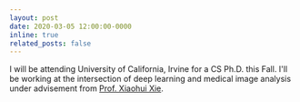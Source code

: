 ```yaml
---
layout: post
date: 2020-03-05 12:00:00-0000
inline: true
related_posts: false
---
```


I will be attending University of California, Irvine for a CS Ph.D. this Fall. I'll be working at the intersection of deep learning and medical image analysis under advisement from [Prof. Xiaohui Xie](https://ics.uci.edu/~xhx/).
